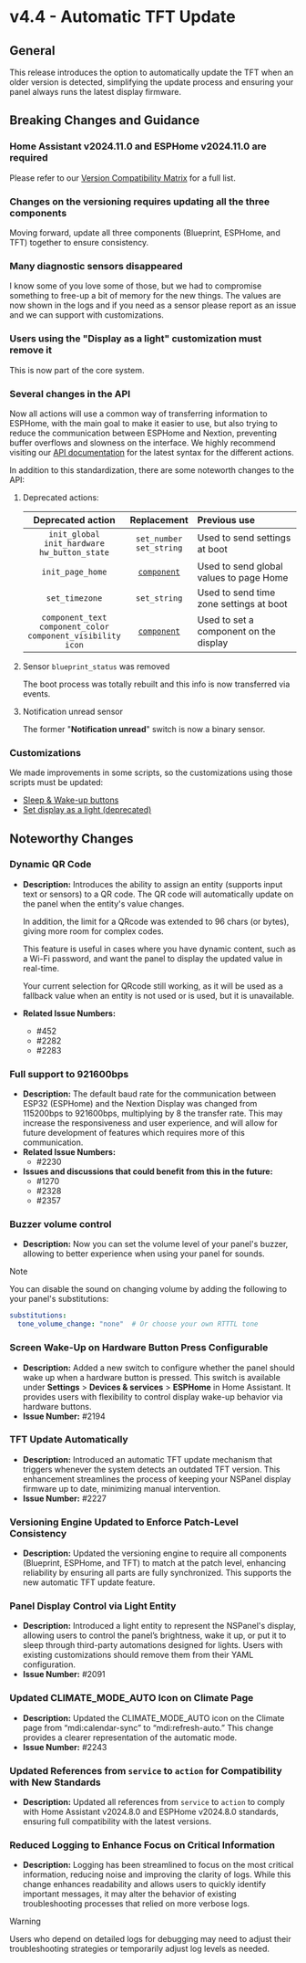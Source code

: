 # v4.4 - Automatic TFT Update

## General
This release introduces the option to automatically update the TFT when an older version is detected,
simplifying the update process and ensuring your panel always runs the latest display firmware.

## Breaking Changes and Guidance

### Home Assistant v2024.11.0 and ESPHome v2024.11.0 are required
Please refer to our [Version Compatibility Matrix](https://github.com/Blackymas/NSPanel_HA_Blueprint/blob/main/docs/version_compatibility.md) for a full list.

### Changes on the versioning requires updating all the three components
Moving forward, update all three components (Blueprint, ESPHome, and TFT) together to ensure consistency.

### Many diagnostic sensors disappeared
I know some of you love some of those, but we had to compromise something to free-up a bit of memory for the new things.
The values are now shown in the logs and if you need as a sensor please report as an issue and we can support with customizations.

### Users using the "Display as a light" customization must remove it
This is now part of the core system.

### Several changes in the API
Now all actions will use a common way of transferring information to ESPHome, with the main goal to make it easier to use,
but also trying to reduce the communication between ESPHome and Nextion, preventing buffer overflows and slowness on the interface.
We highly recommend visiting our [API documentation](docs/api.md) for the latest syntax for the different actions.

In addition to this standardization, there are some noteworth changes to the API:
1. Deprecated actions:

    <!-- markdownlint-disable MD033 -->
    | Deprecated action | Replacement | Previous use |
    | :--: | :--: | :-- |
    | `init_global`<br>`init_hardware`<br>`hw_button_state` | `set_number`<br>`set_string` | Used to send settings at boot |
    | `init_page_home` | [`component`](docs/api.md#component-action-component) | Used to send global values to page Home |
    | `set_timezone` | `set_string` | Used to send time zone settings at boot |
    | `component_text`<br>`component_color`<br>`component_visibility`<br>`icon`| [`component`](docs/api.md#component-action-component) | Used to set a component on the display |
    <!-- markdownlint-enable MD033 -->

1. Sensor `blueprint_status` was removed

    The boot process was totally rebuilt and this info is now transferred via events.

1. Notification unread sensor

    The former "**Notification unread**" switch is now a binary sensor.

### Customizations
We made improvements in some scripts, so the customizations using those scripts must be updated:
- [Sleep & Wake-up buttons](docs/customization.md#sleep--wake-up-buttons)
- [Set display as a light (deprecated)](docs/customization.md#set-display-as-a-light)

## Noteworthy Changes

### Dynamic QR Code
- **Description:**
  Introduces the ability to assign an entity (supports input text or sensors) to a QR code. 
  The QR code will automatically update on the panel when the entity's value changes.

  In addition, the limit for a QRcode was extended to 96 chars (or bytes), giving more room for complex codes.  

  This feature is useful in cases where you have dynamic content, such as a Wi-Fi password, and 
  want the panel to display the updated value in real-time.

  Your current selection for QRcode still working, as it will be used as a fallback value when an entity is not used or is used, but it is unavailable.
- **Related Issue Numbers:**
  - #452
  - #2282
  - #2283

### Full support to 921600bps
- **Description:**
  The default baud rate for the communication between ESP32 (ESPHome) and the Nextion Display was changed from 115200bps to 921600bps, multiplying by 8 the transfer rate.
  This may increase the responsiveness and user experience, and will allow for future development of features which requires more of this communication.
- **Related Issue Numbers:**
  - #2230
- **Issues and discussions that could benefit from this in the future:**
  - #1270
  - #2328
  - #2357

### Buzzer volume control
- **Description:**
  Now you can set the volume level of your panel's buzzer, allowing to better experience when using your panel for sounds.

> [!NOTE]
> You can disable the sound on changing volume by adding the following to your panel's substitutions:
> ```yaml
> substitutions:
>   tone_volume_change: "none"  # Or choose your own RTTTL tone

### Screen Wake-Up on Hardware Button Press Configurable
- **Description:** Added a new switch to configure whether the panel should wake up when a hardware button is pressed.
  This switch is available under **Settings** > **Devices & services** > **ESPHome** in Home Assistant.
  It provides users with flexibility to control display wake-up behavior via hardware buttons.
- **Issue Number:** #2194

### TFT Update Automatically
- **Description:** Introduced an automatic TFT update mechanism that triggers whenever the system detects an outdated TFT version.
  This enhancement streamlines the process of keeping your NSPanel display firmware up to date, minimizing manual intervention.
- **Issue Number:** #2227

### Versioning Engine Updated to Enforce Patch-Level Consistency
- **Description:** Updated the versioning engine to require all components (Blueprint, ESPHome, and TFT) to match at the patch level,
  enhancing reliability by ensuring all parts are fully synchronized. This supports the new automatic TFT update feature.

### Panel Display Control via Light Entity
- **Description:** Introduced a light entity to represent the NSPanel's display, allowing users to control the panel’s brightness, wake it up,
  or put it to sleep through third-party automations designed for lights.
  Users with existing customizations should remove them from their YAML configuration.
- **Issue Number:** #2091

### Updated CLIMATE_MODE_AUTO Icon on Climate Page
- **Description:** Updated the CLIMATE_MODE_AUTO icon on the Climate page from “mdi:calendar-sync” to “mdi:refresh-auto.”
  This change provides a clearer representation of the automatic mode.
- **Issue Number:** #2243

### Updated References from `service` to `action` for Compatibility with New Standards
- **Description:** Updated all references from `service` to `action` to comply with Home Assistant v2024.8.0 and ESPHome v2024.8.0 standards,
  ensuring full compatibility with the latest versions.

### Reduced Logging to Enhance Focus on Critical Information
- **Description:** Logging has been streamlined to focus on the most critical information, reducing noise and improving the clarity of logs.
  While this change enhances readability and allows users to quickly identify important messages,
  it may alter the behavior of existing troubleshooting processes that relied on more verbose logs.
  
> [!WARNING]
> Users who depend on detailed logs for debugging may need to adjust their troubleshooting strategies or temporarily adjust log levels as needed.
